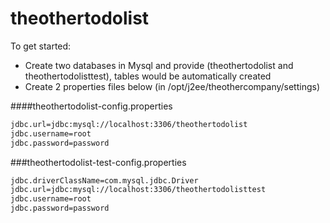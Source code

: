 theothertodolist
=====


To get started:


* Create two databases in Mysql and provide (theothertodolist and theothertodolisttest), tables would be automatically created
* Create 2 properties files below (in /opt/j2ee/theothercompany/settings) 

####theothertodolist-config.properties
```sh
jdbc.url=jdbc:mysql://localhost:3306/theothertodolist
jdbc.username=root
jdbc.password=password
```
###theothertodolist-test-config.properties
```sh
jdbc.driverClassName=com.mysql.jdbc.Driver
jdbc.url=jdbc:mysql://localhost:3306/theothertodolisttest
jdbc.username=root
jdbc.password=password



